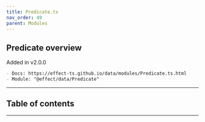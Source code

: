 ```yaml
---
title: Predicate.ts
nav_order: 49
parent: Modules
---
```


## Predicate overview

Added in v2.0.0

```md
- Docs: https://effect-ts.github.io/data/modules/Predicate.ts.html
- Module: "@effect/data/Predicate"
```

---

<h2 class="text-delta">Table of contents</h2>

---
